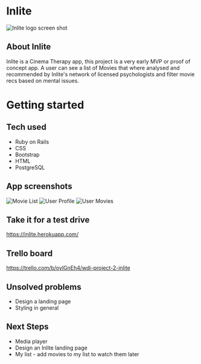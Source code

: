 # Inlite

![Inlite logo screen shot](https://i.imgur.com/Th76vrc.png)

## About Inlite
Inlite is a Cinema Therapy app, this project is a very early MVP or proof of concept app. A user can see a list of Movies that where analysed and recommended by Inlite's network of licensed psychologists and filter movie recs based on mental issues.

# Getting started

## Tech used
* Ruby on Rails
* CSS
* Bootstrap
* HTML
* PostgreSQL

## App screenshots
![Movie List](https://i.imgur.com/BdobNRM.png)
![User Profile](https://i.imgur.com/CF3N1S8.png)
![User Movies](https://i.imgur.com/QqiDJ7f.png)

## Take it for a test drive
https://inlite.herokuapp.com/

## Trello board
https://trello.com/b/oylGnEh4/wdi-project-2-inlite

## Unsolved problems
* Design a landing page
* Styling in general

## Next Steps
* Media player
* Design an Inlite landing page
* My list - add movies to my list to watch them later
